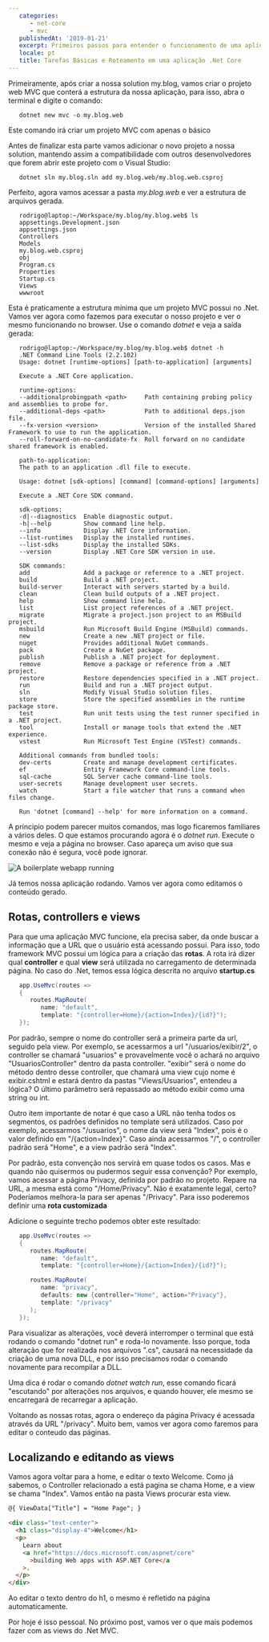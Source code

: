 ```yaml
---
   categories:
      - net-core
      - mvc
   publishedAt: '2019-01-21'
   excerpt: Primeiros passos para entender o funcionamento de uma aplicação MVC .Net Core
   locale: pt
   title: Tarefas Básicas e Roteamento em uma aplicação .Net Core
---
```


[web-app-started]: /images/basic-tasks-net-mvc-application/web-app-started.png 'Webapp Started'

Primeiramente, após criar a nossa solution my.blog, vamos criar o projeto web MVC que conterá a estrutura da nossa aplicação, para isso, abra o terminal e digite o comando:

```shell
   dotnet new mvc -o my.blog.web
```

Este comando irá criar um projeto MVC com apenas o básico

Antes de finalizar esta parte vamos adicionar o novo projeto a nossa solution, mantendo assim a compatibilidade com outros desenvolvedores que forem abrir este projeto com o Visual Studio:

```shell
   dotnet sln my.blog.sln add my.blog.web/my.blog.web.csproj
```

Perfeito, agora vamos acessar a pasta _my.blog.web_ e ver a estrutura de arquivos gerada.

```shell
   rodrigo@laptop:~/Workspace/my.blog/my.blog.web$ ls
   appsettings.Development.json
   appsettings.json
   Controllers
   Models
   my.blog.web.csproj
   obj
   Program.cs
   Properties
   Startup.cs
   Views
   wwwroot
```

Esta é praticamente a estrutura mínima que um projeto MVC possui no .Net. Vamos ver agora como fazemos para executar o nosso projeto e ver o mesmo funcionando no browser. Use o comando _dotnet_ e veja a saída gerada:

```shell
   rodrigo@laptop:~/Workspace/my.blog/my.blog.web$ dotnet -h
   .NET Command Line Tools (2.2.102)
   Usage: dotnet [runtime-options] [path-to-application] [arguments]

   Execute a .NET Core application.

   runtime-options:
   --additionalprobingpath <path>     Path containing probing policy and assemblies to probe for.
   --additional-deps <path>           Path to additional deps.json file.
   --fx-version <version>             Version of the installed Shared Framework to use to run the application.
   --roll-forward-on-no-candidate-fx  Roll forward on no candidate shared framework is enabled.

   path-to-application:
   The path to an application .dll file to execute.

   Usage: dotnet [sdk-options] [command] [command-options] [arguments]

   Execute a .NET Core SDK command.

   sdk-options:
   -d|--diagnostics  Enable diagnostic output.
   -h|--help         Show command line help.
   --info            Display .NET Core information.
   --list-runtimes   Display the installed runtimes.
   --list-sdks       Display the installed SDKs.
   --version         Display .NET Core SDK version in use.

   SDK commands:
   add               Add a package or reference to a .NET project.
   build             Build a .NET project.
   build-server      Interact with servers started by a build.
   clean             Clean build outputs of a .NET project.
   help              Show command line help.
   list              List project references of a .NET project.
   migrate           Migrate a project.json project to an MSBuild project.
   msbuild           Run Microsoft Build Engine (MSBuild) commands.
   new               Create a new .NET project or file.
   nuget             Provides additional NuGet commands.
   pack              Create a NuGet package.
   publish           Publish a .NET project for deployment.
   remove            Remove a package or reference from a .NET project.
   restore           Restore dependencies specified in a .NET project.
   run               Build and run a .NET project output.
   sln               Modify Visual Studio solution files.
   store             Store the specified assemblies in the runtime package store.
   test              Run unit tests using the test runner specified in a .NET project.
   tool              Install or manage tools that extend the .NET experience.
   vstest            Run Microsoft Test Engine (VSTest) commands.

   Additional commands from bundled tools:
   dev-certs         Create and manage development certificates.
   ef                Entity Framework Core command-line tools.
   sql-cache         SQL Server cache command-line tools.
   user-secrets      Manage development user secrets.
   watch             Start a file watcher that runs a command when files change.

   Run 'dotnet [command] --help' for more information on a command.
```

A príncipio podem parecer muitos comandos, mas logo ficaremos familiares a vários deles. O que estamos procurando agora é o _dotnet run_. Execute o mesmo e veja a página no browser. Caso apareça um aviso que sua conexão não é segura, você pode ignorar.

![A boilerplate webapp running][web-app-started]

Já temos nossa aplicação rodando. Vamos ver agora como editamos o conteúdo gerado.

## Rotas, controllers e views

Para que uma aplicação MVC funcione, ela precisa saber, da onde buscar a informação que a URL que o usuário está acessando possui. Para isso, todo framework MVC possui um lógica para a criação das **rotas**. A rota irá dizer qual **controller** e qual **view** será utilizada no carregamento de determinada página. No caso do .Net, temos essa lógica descrita no arquivo **startup.cs**

```c#
   app.UseMvc(routes =>
   {
      routes.MapRoute(
         name: "default",
         template: "{controller=Home}/{action=Index}/{id?}");
   });
```

Por padrão, sempre o nome do controller será a primeira parte da url, seguido pela view. Por exemplo, se acessarmos a url "/usuarios/exibir/2", o controller se chamará "usuarios" e provavelmente você o achará no arquivo "UsuariosController" dentro da pasta controller. "exibir" será o nome do método dentro desse controller, que chamará uma view cujo nome é exibir.cshtml e estará dentro da pastas "Views/Usuarios", entendeu a lógica? O último parâmetro será repassado ao método exibir como uma string ou int.

Outro item importante de notar é que caso a URL não tenha todos os segmentos, os padrões definidos no template será utilizados. Caso por exemplo, acessarmos "/usuarios", o nome da view será "Index", pois é o valor definido em "/{action=Index}". Caso ainda acessarmos "/", o controller padrão será "Home", e a view padrão será "Index".

Por padrão, esta convenção nos servirá em quase todos os casos. Mas e quando não quisermos ou pudermos seguir essa convenção? Por exemplo, vamos acessar a página Privacy, definida por padrão no projeto. Repare na URL, a mesma está como "/Home/Privacy". Não é exatamente legal, certo? Poderíamos melhora-la para ser apenas "/Privacy". Para isso poderemos definir uma **rota customizada**

Adicione o seguinte trecho podemos obter este resultado:

```c#
   app.UseMvc(routes =>
   {
      routes.MapRoute(
         name: "default",
         template: "{controller=Home}/{action=Index}/{id?}");

      routes.MapRoute(
         name: "privacy",
         defaults: new {controller="Home", action="Privacy"},
         template: "/privacy"
      );
   });
```

Para visualizar as alterações, você deverá interromper o terminal que está rodando o comando "dotnet run" e roda-lo novamente. Isso porque, toda alteração que for realizada nos arquivos ".cs", causará na necessidade da criação de uma nova DLL, e por isso precisamos rodar o comando novamente para recompilar a DLL.

Uma dica é rodar o comando _dotnet watch run_, esse comando ficará "escutando" por alterações nos arquivos, e quando houver, ele mesmo se encarregará de recarregar a aplicação.

Voltando as nossas rotas, agora o endereço da página Privacy é acessada através da URL "/privacy". Muito bem, vamos ver agora como faremos para editar o conteudo das páginas.

## Localizando e editando as views

Vamos agora voltar para a home, e editar o texto Welcome. Como já sabemos, o Controller relacionado a está pagina se chama Home, e a view se chama "Index". Vamos então na pasta Views procurar esta view.

```html
@{ ViewData["Title"] = "Home Page"; }

<div class="text-center">
  <h1 class="display-4">Welcome</h1>
  <p>
    Learn about
    <a href="https://docs.microsoft.com/aspnet/core"
      >building Web apps with ASP.NET Core</a
    >.
  </p>
</div>
```

Ao editar o texto dentro do h1, o mesmo é refletido na página automaticamente.

Por hoje é isso pessoal. No próximo post, vamos ver o que mais podemos fazer com as views do .Net MVC.
